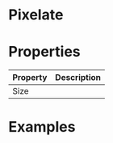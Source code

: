 # Pixelate


# Properties


| Property | Description| 
| -------- | -----------|
| Size |  |




# Examples
